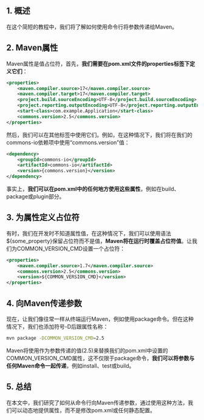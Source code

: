 ## 1. 概述

在这个简短的教程中，我们将了解如何使用命令行将参数传递给Maven。

## 2. Maven属性 

Maven属性是值占位符，首先，**我们需要在pom.xml文件的properties标签下定义它们**：

```xml
<properties>
    <maven.compiler.source>17</maven.compiler.source>
    <maven.compiler.target>17</maven.compiler.target>
    <project.build.sourceEncoding>UTF-8</project.build.sourceEncoding>
    <project.reporting.outputEncoding>UTF-8</project.reporting.outputEncoding>
    <start-class>com.example.Application</start-class>
    <commons.version>2.5</commons.version>
</properties>
```

然后，我们可以在其他标签中使用它们。例如，在这种情况下，我们将在我们的commons-io依赖项中使用“commons.version”值：

```xml
<dependency>
    <groupId>commons-io</groupId>
    <artifactId>commons-io</artifactId>
    <version>{commons.version}</version>
</dependency>
```

事实上，**我们可以在pom.xml中的任何地方使用这些属性**，例如在build、package或plugin部分。

## 3. 为属性定义占位符

有时，我们在开发时不知道属性值，在这种情况下，我们可以使用语法${some_property}保留占位符而不是值，**Maven将在运行时覆盖占位符值**。让我们为COMMON_VERSION_CMD设置一个占位符：

```xml
<properties>
    <maven.compiler.source>1.7</maven.compiler.source>
    <commons.version>2.5</commons.version>
    <version>${COMMON_VERSION_CMD}</version>
</properties>
```

## 4. 向Maven传递参数

现在，让我们像往常一样从终端运行Maven，例如使用package命令。但在这种情况下，我们也添加符号-D后跟属性名称：

```bash
mvn package -DCOMMON_VERSION_CMD=2.5
```

Maven将使用作为参数传递的值(2.5)来替换我们的pom.xml中设置的COMMON_VERSION_CMD属性，这不仅限于package命令，**我们可以将参数与任何Maven命令一起传递**，例如install、test或build。

## 5. 总结

在本文中，我们研究了如何从命令行向Maven传递参数，通过使用这种方法，我们可以动态地提供属性，而不是修改pom.xml或任何静态配置。